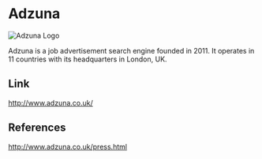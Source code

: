 Adzuna
======

![Adzuna Logo](http://zunastatic-abf.kxcdn.com/images/global/landing/press/logo_stacked.png "Adzuna Logo")

Adzuna is a job advertisement search engine founded
in 2011. It operates in 11 countries with its headquarters in London, UK.

Link
----
http://www.adzuna.co.uk/

References
----------
http://www.adzuna.co.uk/press.html

